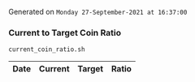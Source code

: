 Generated on `Monday 27-September-2021 at 16:37:00`

### Current to Target Coin Ratio
`current_coin_ratio.sh`

Date|Current|Target|Ratio
---|---|---|---
